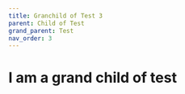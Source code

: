 ```yaml
---
title: Granchild of Test 3
parent: Child of Test
grand_parent: Test
nav_order: 3
---
```


# I am a grand child of test
